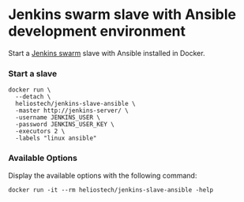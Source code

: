 Jenkins swarm slave with Ansible development environment
========================================================

Start a [Jenkins swarm](https://wiki.jenkins-ci.org/display/JENKINS/Swarm+Plugin) slave with Ansible installed in Docker.

### Start a slave

```
docker run \
  --detach \
  heliostech/jenkins-slave-ansible \
  -master http://jenkins-server/ \
  -username JENKINS_USER \
  -password JENKINS_USER_KEY \
  -executors 2 \
  -labels "linux ansible"
```


### Available Options

Display the available options with the following command:

```
docker run -it --rm heliostech/jenkins-slave-ansible -help
```
